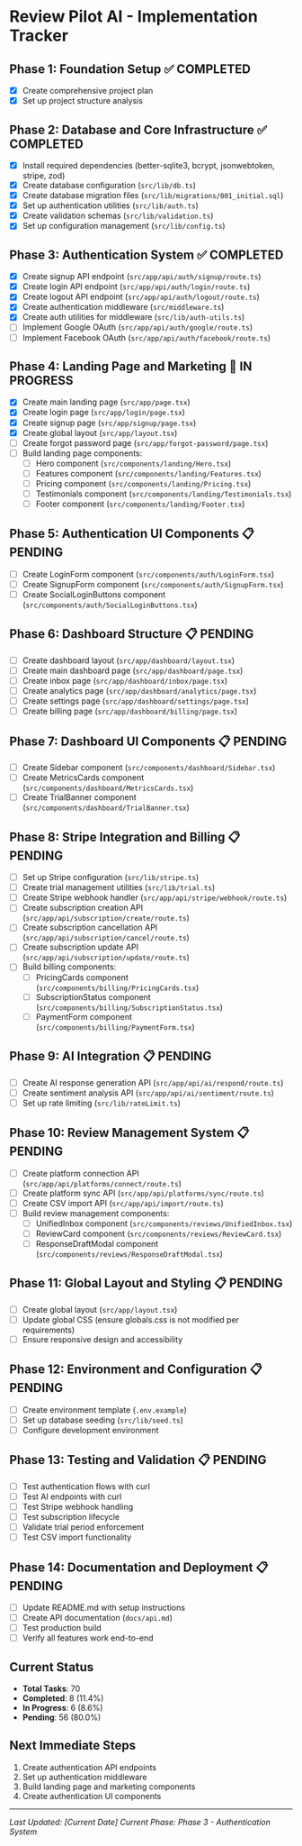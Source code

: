 # Review Pilot AI - Implementation Tracker

## Phase 1: Foundation Setup ✅ COMPLETED
- [x] Create comprehensive project plan
- [x] Set up project structure analysis

## Phase 2: Database and Core Infrastructure ✅ COMPLETED
- [x] Install required dependencies (better-sqlite3, bcrypt, jsonwebtoken, stripe, zod)
- [x] Create database configuration (`src/lib/db.ts`)
- [x] Create database migration files (`src/lib/migrations/001_initial.sql`)
- [x] Set up authentication utilities (`src/lib/auth.ts`)
- [x] Create validation schemas (`src/lib/validation.ts`)
- [x] Set up configuration management (`src/lib/config.ts`)

## Phase 3: Authentication System ✅ COMPLETED
- [x] Create signup API endpoint (`src/app/api/auth/signup/route.ts`)
- [x] Create login API endpoint (`src/app/api/auth/login/route.ts`)
- [x] Create logout API endpoint (`src/app/api/auth/logout/route.ts`)
- [x] Create authentication middleware (`src/middleware.ts`)
- [x] Create auth utilities for middleware (`src/lib/auth-utils.ts`)
- [ ] Implement Google OAuth (`src/app/api/auth/google/route.ts`)
- [ ] Implement Facebook OAuth (`src/app/api/auth/facebook/route.ts`)

## Phase 4: Landing Page and Marketing 🔄 IN PROGRESS
- [x] Create main landing page (`src/app/page.tsx`)
- [x] Create login page (`src/app/login/page.tsx`)
- [x] Create signup page (`src/app/signup/page.tsx`)
- [x] Create global layout (`src/app/layout.tsx`)
- [ ] Create forgot password page (`src/app/forgot-password/page.tsx`)
- [ ] Build landing page components:
  - [ ] Hero component (`src/components/landing/Hero.tsx`)
  - [ ] Features component (`src/components/landing/Features.tsx`)
  - [ ] Pricing component (`src/components/landing/Pricing.tsx`)
  - [ ] Testimonials component (`src/components/landing/Testimonials.tsx`)
  - [ ] Footer component (`src/components/landing/Footer.tsx`)

## Phase 5: Authentication UI Components 📋 PENDING
- [ ] Create LoginForm component (`src/components/auth/LoginForm.tsx`)
- [ ] Create SignupForm component (`src/components/auth/SignupForm.tsx`)
- [ ] Create SocialLoginButtons component (`src/components/auth/SocialLoginButtons.tsx`)

## Phase 6: Dashboard Structure 📋 PENDING
- [ ] Create dashboard layout (`src/app/dashboard/layout.tsx`)
- [ ] Create main dashboard page (`src/app/dashboard/page.tsx`)
- [ ] Create inbox page (`src/app/dashboard/inbox/page.tsx`)
- [ ] Create analytics page (`src/app/dashboard/analytics/page.tsx`)
- [ ] Create settings page (`src/app/dashboard/settings/page.tsx`)
- [ ] Create billing page (`src/app/dashboard/billing/page.tsx`)

## Phase 7: Dashboard UI Components 📋 PENDING
- [ ] Create Sidebar component (`src/components/dashboard/Sidebar.tsx`)
- [ ] Create MetricsCards component (`src/components/dashboard/MetricsCards.tsx`)
- [ ] Create TrialBanner component (`src/components/dashboard/TrialBanner.tsx`)

## Phase 8: Stripe Integration and Billing 📋 PENDING
- [ ] Set up Stripe configuration (`src/lib/stripe.ts`)
- [ ] Create trial management utilities (`src/lib/trial.ts`)
- [ ] Create Stripe webhook handler (`src/app/api/stripe/webhook/route.ts`)
- [ ] Create subscription creation API (`src/app/api/subscription/create/route.ts`)
- [ ] Create subscription cancellation API (`src/app/api/subscription/cancel/route.ts`)
- [ ] Create subscription update API (`src/app/api/subscription/update/route.ts`)
- [ ] Build billing components:
  - [ ] PricingCards component (`src/components/billing/PricingCards.tsx`)
  - [ ] SubscriptionStatus component (`src/components/billing/SubscriptionStatus.tsx`)
  - [ ] PaymentForm component (`src/components/billing/PaymentForm.tsx`)

## Phase 9: AI Integration 📋 PENDING
- [ ] Create AI response generation API (`src/app/api/ai/respond/route.ts`)
- [ ] Create sentiment analysis API (`src/app/api/ai/sentiment/route.ts`)
- [ ] Set up rate limiting (`src/lib/rateLimit.ts`)

## Phase 10: Review Management System 📋 PENDING
- [ ] Create platform connection API (`src/app/api/platforms/connect/route.ts`)
- [ ] Create platform sync API (`src/app/api/platforms/sync/route.ts`)
- [ ] Create CSV import API (`src/app/api/import/route.ts`)
- [ ] Build review management components:
  - [ ] UnifiedInbox component (`src/components/reviews/UnifiedInbox.tsx`)
  - [ ] ReviewCard component (`src/components/reviews/ReviewCard.tsx`)
  - [ ] ResponseDraftModal component (`src/components/reviews/ResponseDraftModal.tsx`)

## Phase 11: Global Layout and Styling 📋 PENDING
- [ ] Create global layout (`src/app/layout.tsx`)
- [ ] Update global CSS (ensure globals.css is not modified per requirements)
- [ ] Ensure responsive design and accessibility

## Phase 12: Environment and Configuration 📋 PENDING
- [ ] Create environment template (`.env.example`)
- [ ] Set up database seeding (`src/lib/seed.ts`)
- [ ] Configure development environment

## Phase 13: Testing and Validation 📋 PENDING
- [ ] Test authentication flows with curl
- [ ] Test AI endpoints with curl
- [ ] Test Stripe webhook handling
- [ ] Test subscription lifecycle
- [ ] Validate trial period enforcement
- [ ] Test CSV import functionality

## Phase 14: Documentation and Deployment 📋 PENDING
- [ ] Update README.md with setup instructions
- [ ] Create API documentation (`docs/api.md`)
- [ ] Test production build
- [ ] Verify all features work end-to-end

## Current Status
- **Total Tasks**: 70
- **Completed**: 8 (11.4%)
- **In Progress**: 6 (8.6%)
- **Pending**: 56 (80.0%)

## Next Immediate Steps
1. Create authentication API endpoints
2. Set up authentication middleware
3. Build landing page and marketing components
4. Create authentication UI components

---
*Last Updated: [Current Date]*
*Current Phase: Phase 3 - Authentication System*
